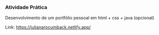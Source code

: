 ### Atividade Prática

Desenvolvimento de um portfólio pessoal em html + css + java (opcional)
 
Link: https://julianarocumback.netlify.app/
